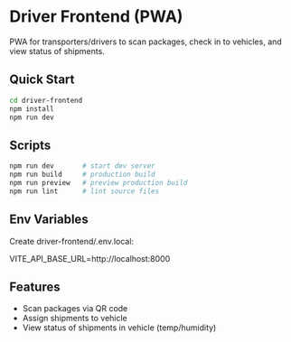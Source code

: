 # Driver Frontend (PWA)

PWA for transporters/drivers to scan packages, check in to vehicles, and view status of shipments.

## Quick Start

```bash
cd driver-frontend
npm install
npm run dev
```

## Scripts

```bash
npm run dev       # start dev server
npm run build     # production build
npm run preview   # preview production build
npm run lint      # lint source files
```

## Env Variables

Create driver-frontend/.env.local:

VITE_API_BASE_URL=http://localhost:8000

## Features

- Scan packages via QR code
- Assign shipments to vehicle
- View status of shipments in vehicle (temp/humidity)
